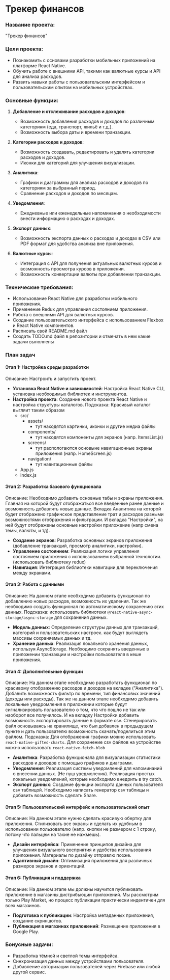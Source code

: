 # Трекер финансов

### Название проекта: 
"Трекер финансов"

### Цели проекта:
- Познакомить с основами разработки мобильных приложений на платформе React Native.
- Обучить работе с внешними API, такими как валютные курсы и API для анализа расходов.
- Развить навыки работы с пользовательским интерфейсом и пользовательским опытом на мобильных устройствах.

### Основные функции:
1. **Добавление и отслеживание расходов и доходов**:
   - Возможность добавления расходов и доходов по различным категориям (еда, транспорт, жильё и т.д.).
   - Возможность выбора даты и времени транзакции.

2. **Категории расходов и доходов**:
   - Возможность создавать, редактировать и удалять категории расходов и доходов.
   - Иконки для категорий для улучшения визуализации.

3. **Аналитика**:
   - Графики и диаграммы для анализа расходов и доходов по категориям за выбранный период.
   - Сравнение расходов и доходов по месяцам.

4. **Уведомления**:
   - Ежедневные или еженедельные напоминания о необходимости внести информацию о расходах и доходах.

5. **Экспорт данных**:
   - Возможность экспорта данных о расходах и доходах в CSV или PDF формат для удобства анализа вне приложения.

6. **Валютные курсы**:
   - Интеграция с API для получения актуальных валютных курсов и возможность просмотра курсов в приложении.
   - Возможность конвертации валюты при добавлении транзакции.

### Технические требования:
- Использование React Native для разработки мобильного приложения.
- Применение Redux для управления состоянием приложения.
- Работа с внешними API для валютных курсов.
- Создание пользовательского интерфейса с использованием Flexbox и React Native компонентов.
- Расписать свой README.md файл
- Создать TODO.md файл в репозитории и отмечать в нем какие задачи выполнены
### План задач

#### Этап 1: Настройка среды разработки
Описание: Настроить и запустить проект.
- **Установка React Native и зависимостей**: Настройка React Native CLI, установка необходимых библиотек и инструментов.
- **Настройка проекта**: Создание нового проекта React Native и настройка структуры каталогов.
Подсказка: Красивый каталог выгляит таким образом
   - src/
      - assets/
         - тут находятся картинки, иконки и другие медиа файлы
      - components/
         - тут находятся компоненты для экранов (напр. ItemsList.js)
      - screens/
         - тут распологаются основыне навигационные экраны приложения (напр. HomeScreen.js)
      - navigation/
         - тут навигационные файлы
   - App.js
   - index.js
#### Этап 2: Разработка базового функционала
Описание: Необходимо добавить основные табы и экраны приложения. Главная на которой будут отображаться все введенные ранее данные и возможность добавлять новые данные. Вкладка Аналитика на которой будет отображено графичское представление трат и расходов разными возможностями отображения и фильтрации. И вкладка "Настройки", на ней будут отображены основные настройки приложение (напр смена темы, валюты, и тд). 

- **Создание экранов**: Разработка основных экранов приложения (добавление транзакций, просмотр аналитики, настройки).
- **Управление состоянием**: Реализация логики управления состоянием приложения с использованием выбранной технологии. (использовать библиотеку redux)
- **Навигация**: Интеграция библиотеки навигации для переключения между экранами.

#### Этап 3: Работа с данными
Описание: На данном этапе необходимо добавить функционал по добавлению новых расходов, возможность их удаления. Так же необходимо создать функционал по автоматическому сохранению этих данных. 
Подсказка: использовать библиотеки  `@react-native-async-storage/async-storage` для сохранения данных. 

- **Модель данных**: Определение структуры данных для транзакций, категорий и пользовательских настроек. как будут выглядеть массивы сохраняемых данных и тд.
- **Хранение данных**: Реализация локального хранения данных, используя AsyncStorage. Необходимо сохранять введенные в приложении транзакции и настройки пользователя в кеше приложения.

#### Этап 4: Дополнительные функции
Описание: На данном этапе необходимо разработать функционал по красивому отображению расходов и доходов на вкладке ("Аналитика"). Добавить возможность фильтр по времени, тип финансовых значений (доходы или расходы). Так же на данном этапе необходимо добавить локальные уведромления в приложении которые будут сигнализировать пользователю о том, что что пошло не так или наоборот все получилось. И на вкладку Настройки добавить возможность экспортировать данные в формате csv. Сгенерировать файл основываясь на хранилище, что был добавлен в предыдущем пункте и дать пользователю возможность скачать/поделиться этим файлом.
Подсказка: Для отображения графики можно использовать `react-native-gifted-charts`. Для сохранение csv файлов на устройстве можно использовать `react-native-fetch-blob`

- **Аналитика**: Разработка функционала для визуализации статистики расходов и доходов с помощью графиков и диаграмм.
- **Уведомления**: Реализация системы уведомлений для напоминаний о внесении данных. (Не пуш уведмоления). Реализация простых локальных уведомлений, которые необходимо внедрить в try catch.
- **Экспорт данных**: Создание функции экспорта данных пользователя csv таблицой. Необходимо написать генератор csv таблицы и добавить возможность сделать Share.

#### Этап 5: Пользовательский интерфейс и пользовательский опыт
Описание: На данном этапе нужно сделать красивую обертку для приложения. Стилизовать все экраны и сделать их удобным в использовании пользователю (напр. кнопки не размером с 1 строку, потому что пальцем на такие не нажмешь).
- **Дизайн интерфейса**: Применение принципов дизайна для улучшения визуального восприятия и удобства использования приложения. Материалы по дизайну отправлю позже.
- **Адаптивный дизайн**: Оптимизация приложения для различных размеров экранов и ориентаций.

#### Этап 6: Публикация и поддержка
Описание: На данном этапе мы должны научится публиковать приложение в магазины дистрибьюции приложений. Мы рассмотрим только Play Market, но процесс публикации практически индентичен для всех магазинов. 
- **Подготовка к публикации**: Настройка метаданных приложения, создание скриншотов.
- **Публикация в магазинах приложений**: Размещение приложения в Google Play.

### Бонусные задачи:
- Разработка тёмной и светлой темы интерфейса.
- Синхронизация данных между устройствами пользователя.
- Добавление авторизации пользователей через Firebase или любой другой сервис.